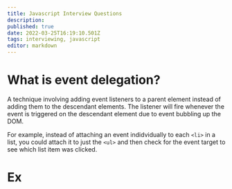 ```yaml
---
title: Javascript Interview Questions
description: 
published: true
date: 2022-03-25T16:19:10.501Z
tags: interviewing, javascript
editor: markdown
---
```


# What is event delegation?
A technique involving adding event listeners to a parent element instead of adding them to the descendant elements. The listener will fire whenever the event is triggered on the descendant element due to event bubbling up the DOM.

For example, instead of attaching an event indidvidually to each `<li>` in a list, you could attach it to just the `<ul>` and then check for the event target to see which list item was clicked.

# Ex